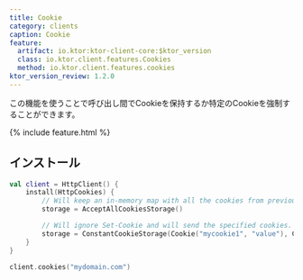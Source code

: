 ```yaml
---
title: Cookie
category: clients
caption: Cookie
feature:
  artifact: io.ktor:ktor-client-core:$ktor_version
  class: io.ktor.client.features.Cookies
  method: io.ktor.client.features.cookies
ktor_version_review: 1.2.0
---
```


この機能を使うことで呼び出し間でCookieを保持するか特定のCookieを強制することができます。

{% include feature.html %}

## インストール

```kotlin
val client = HttpClient() {
    install(HttpCookies) {
        // Will keep an in-memory map with all the cookies from previous requests.
        storage = AcceptAllCookiesStorage()

        // Will ignore Set-Cookie and will send the specified cookies.
        storage = ConstantCookieStorage(Cookie("mycookie1", "value"), Cookie("mycookie2", "value"))
    }
}

client.cookies("mydomain.com")
```
